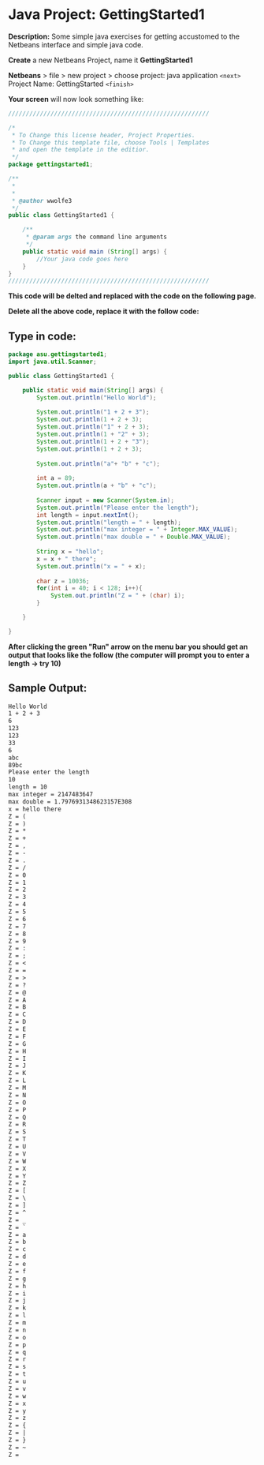 # Java Project: GettingStarted1

**Description:** Some simple java exercises for getting accustomed to the Netbeans interface and simple java code.

**Create** a new Netbeans Project, name it **GettingStarted1**

**Netbeans** > file > new project > choose project: java application ```<next>``` Project Name: GettingStarted ```<finish>```

**Your screen** will now look something like:

```java
/////////////////////////////////////////////////////////

/*
 * To Change this license header, Project Properties.
 * To Change this template file, choose Tools | Templates
 * and open the template in the editior.
 */
package gettingstarted1;

/**
 *
 *
 * @author wwolfe3
 */
public class GettingStarted1 {

    /**
     * @param args the command line arguments
     */
    public static void main (String[] args) {
        //Your java code goes here
    }
} 
/////////////////////////////////////////////////////////
```

**This code will be delted and replaced with the code on the following page.**

**Delete all the above code, replace it with the follow code:**

## Type in code:

```java
package asu.gettingstarted1;
import java.util.Scanner;

public class GettingStarted1 {

    public static void main(String[] args) {
        System.out.println("Hello World");
        
        System.out.println("1 + 2 + 3");
        System.out.println(1 + 2 + 3);
        System.out.println("1" + 2 + 3);
        System.out.println(1 + "2" + 3);
        System.out.println(1 + 2 + "3");
        System.out.println(1 + 2 + 3);
        
        System.out.println("a"+ "b" + "c");
        
        int a = 89;
        System.out.println(a + "b" + "c");
        
        Scanner input = new Scanner(System.in);
        System.out.println("Please enter the length");
        int length = input.nextInt();
        System.out.println("length = " + length);
        System.out.println("max integer = " + Integer.MAX_VALUE);
        System.out.println("max double = " + Double.MAX_VALUE);
        
        String x = "hello";
        x = x + " there";
        System.out.println("x = " + x);
        
        char z = 10036;
        for(int i = 40; i < 128; i++){
            System.out.println("Z = " + (char) i);
        }

    }

}
```

**After clicking the green "Run" arrow on the menu bar you should get an output that looks like the follow (the computer will prompt you to enter a length → try 10)**

## Sample Output:
```txt
Hello World
1 + 2 + 3
6
123
123
33
6
abc
89bc
Please enter the length
10
length = 10
max integer = 2147483647
max double = 1.7976931348623157E308
x = hello there
Z = (
Z = )
Z = *
Z = +
Z = ,
Z = -
Z = .
Z = /
Z = 0
Z = 1
Z = 2
Z = 3
Z = 4
Z = 5
Z = 6
Z = 7
Z = 8
Z = 9
Z = :
Z = ;
Z = <
Z = =
Z = >
Z = ?
Z = @
Z = A
Z = B
Z = C
Z = D
Z = E
Z = F
Z = G
Z = H
Z = I
Z = J
Z = K
Z = L
Z = M
Z = N
Z = O
Z = P
Z = Q
Z = R
Z = S
Z = T
Z = U
Z = V
Z = W
Z = X
Z = Y
Z = Z
Z = [
Z = \
Z = ]
Z = ^
Z = _
Z = `
Z = a
Z = b
Z = c
Z = d
Z = e
Z = f
Z = g
Z = h
Z = i
Z = j
Z = k
Z = l
Z = m
Z = n
Z = o
Z = p
Z = q
Z = r
Z = s
Z = t
Z = u
Z = v
Z = w
Z = x
Z = y
Z = z
Z = {
Z = |
Z = }
Z = ~
Z = 
```